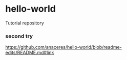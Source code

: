 # hello-world
Tutorial repository


### second try

https://github.com/anaceres/hello-world/blob/readme-edits/README.md#link
